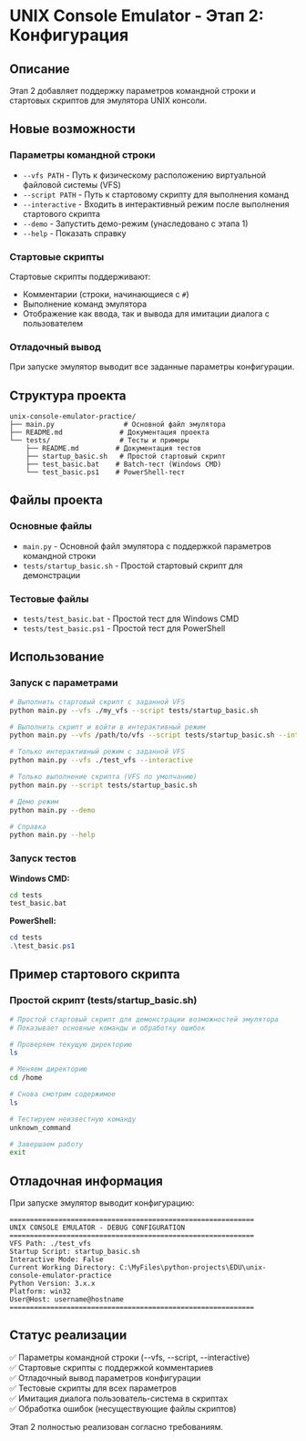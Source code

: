 # UNIX Console Emulator - Этап 2: Конфигурация

## Описание

Этап 2 добавляет поддержку параметров командной строки и стартовых скриптов для эмулятора UNIX консоли.

## Новые возможности

### Параметры командной строки

- `--vfs PATH` - Путь к физическому расположению виртуальной файловой системы (VFS)
- `--script PATH` - Путь к стартовому скрипту для выполнения команд
- `--interactive` - Входить в интерактивный режим после выполнения стартового скрипта
- `--demo` - Запустить демо-режим (унаследовано с этапа 1)
- `--help` - Показать справку

### Стартовые скрипты

Стартовые скрипты поддерживают:
- Комментарии (строки, начинающиеся с `#`)
- Выполнение команд эмулятора
- Отображение как ввода, так и вывода для имитации диалога с пользователем

### Отладочный вывод

При запуске эмулятор выводит все заданные параметры конфигурации.

## Структура проекта

```
unix-console-emulator-practice/
├── main.py                 # Основной файл эмулятора
├── README.md              # Документация проекта
└── tests/                 # Тесты и примеры
    ├── README.md         # Документация тестов
    ├── startup_basic.sh   # Простой стартовый скрипт
    ├── test_basic.bat    # Batch-тест (Windows CMD)
    └── test_basic.ps1    # PowerShell-тест
```

## Файлы проекта

### Основные файлы
- `main.py` - Основной файл эмулятора с поддержкой параметров командной строки
- `tests/startup_basic.sh` - Простой стартовый скрипт для демонстрации

### Тестовые файлы
- `tests/test_basic.bat` - Простой тест для Windows CMD
- `tests/test_basic.ps1` - Простой тест для PowerShell

## Использование

### Запуск с параметрами

```bash
# Выполнить стартовый скрипт с заданной VFS
python main.py --vfs ./my_vfs --script tests/startup_basic.sh

# Выполнить скрипт и войти в интерактивный режим
python main.py --vfs /path/to/vfs --script tests/startup_basic.sh --interactive

# Только интерактивный режим с заданной VFS
python main.py --vfs ./test_vfs --interactive

# Только выполнение скрипта (VFS по умолчанию)
python main.py --script tests/startup_basic.sh

# Демо режим
python main.py --demo

# Справка
python main.py --help
```

### Запуск тестов

**Windows CMD:**
```cmd
cd tests
test_basic.bat
```

**PowerShell:**
```powershell
cd tests
.\test_basic.ps1
```

## Пример стартового скрипта

### Простой скрипт (tests/startup_basic.sh)
```bash
# Простой стартовый скрипт для демонстрации возможностей эмулятора
# Показывает основные команды и обработку ошибок

# Проверяем текущую директорию
ls

# Меняем директорию
cd /home

# Снова смотрим содержимое
ls

# Тестируем неизвестную команду
unknown_command

# Завершаем работу
exit
```

## Отладочная информация

При запуске эмулятор выводит конфигурацию:

```
============================================================
UNIX CONSOLE EMULATOR - DEBUG CONFIGURATION
============================================================
VFS Path: ./test_vfs
Startup Script: startup_basic.sh
Interactive Mode: False
Current Working Directory: C:\MyFiles\python-projects\EDU\unix-console-emulator-practice
Python Version: 3.x.x
Platform: win32
User@Host: username@hostname
============================================================
```

## Статус реализации

✅ Параметры командной строки (--vfs, --script, --interactive)  
✅ Стартовые скрипты с поддержкой комментариев  
✅ Отладочный вывод параметров конфигурации  
✅ Тестовые скрипты для всех параметров  
✅ Имитация диалога пользователь-система в скриптах  
✅ Обработка ошибок (несуществующие файлы скриптов)  

Этап 2 полностью реализован согласно требованиям.